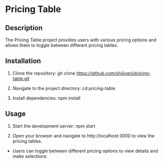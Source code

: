 # Pricing Table

## Description

The Pricing Table project provides users with various pricing options and allows them to toggle between different pricing tables.

## Installation

1. Clone the repository: git clone https://github.com/shiiivani/pricing-table.git

2. Navigate to the project directory: cd pricing-table

3. Install dependencies: npm install

## Usage

1. Start the development server: npm start

2. Open your browser and navigate to http://localhost:3000 to view the pricing tables.

- Users can toggle between different pricing options to view details and make selections.
